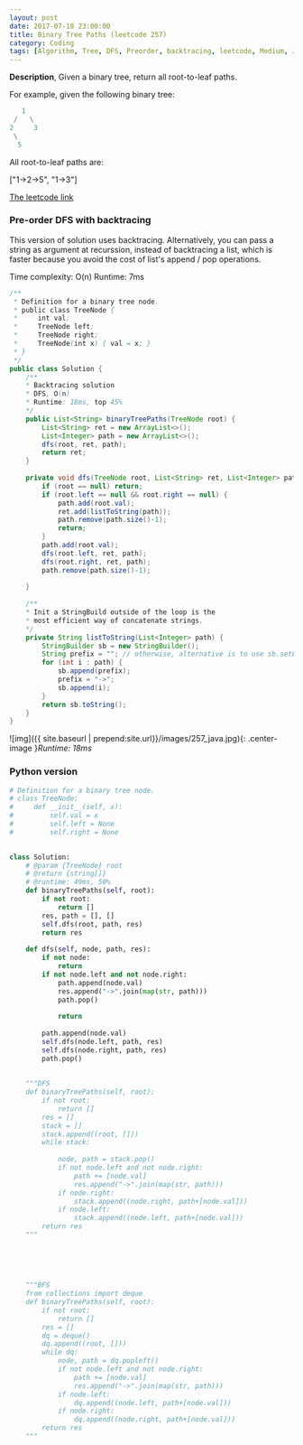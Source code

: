```yaml
---
layout: post
date: 2017-07-18 23:00:00
title: Binary Tree Paths (leetcode 257)
category: Coding
tags: [Algorithm, Tree, DFS, Preorder, backtracing, leetcode, Medium, Java, Python]
---
```


**Description**,
Given a binary tree, return all root-to-leaf paths.

For example, given the following binary tree:

```python
   1
 /   \
2     3
 \
  5
```
All root-to-leaf paths are:

["1->2->5", "1->3"]

[The leetcode link](https://leetcode.com/problems/binary-tree-paths/#/description)

### Pre-order DFS with backtracing
This version of solution uses backtracing. Alternatively, you can pass a string as argument at recurssion, instead of backtracing a list, which is faster because you avoid the cost of list's append / pop operations.


Time complexity: O(n)
Runtime: 7ms

```java
/**
 * Definition for a binary tree node.
 * public class TreeNode {
 *     int val;
 *     TreeNode left;
 *     TreeNode right;
 *     TreeNode(int x) { val = x; }
 * }
 */
public class Solution {
    /**
    * Backtracing solution
    * DFS, O(n)
    * Runtime: 18ms, top 45%
    */
    public List<String> binaryTreePaths(TreeNode root) {
        List<String> ret = new ArrayList<>();
        List<Integer> path = new ArrayList<>();
        dfs(root, ret, path);
        return ret;
    }
    
    private void dfs(TreeNode root, List<String> ret, List<Integer> path){
        if (root == null) return;
        if (root.left == null && root.right == null) {
            path.add(root.val);
            ret.add(listToString(path));
            path.remove(path.size()-1);
            return;
        }
        path.add(root.val);
        dfs(root.left, ret, path);
        dfs(root.right, ret, path);
        path.remove(path.size()-1);
        
    }
    
    /**
    * Init a StringBuild outside of the loop is the
    * most efficient way of concatenate strings.
    */
    private String listToString(List<Integer> path) {
        StringBuilder sb = new StringBuilder();
        String prefix = ""; // otherwise, alternative is to use sb.setLength(sb.size()-1);
        for (int i : path) {
            sb.append(prefix);
            prefix = "->";
            sb.append(i);
        }
        return sb.toString();
    }
}            
```

![img]({{ site.baseurl | prepend:site.url}}/images/257_java.jpg){: .center-image }*Runtime: 18ms*

### Python version

```python
# Definition for a binary tree node.
# class TreeNode:
#     def __init__(self, x):
#         self.val = x
#         self.left = None
#         self.right = None

 
class Solution:
    # @param {TreeNode} root
    # @return {string[]}
    # @runtime: 49ms, 50%
    def binaryTreePaths(self, root):
        if not root:
            return []
        res, path = [], []
        self.dfs(root, path, res)
        return res
        
    def dfs(self, node, path, res):
        if not node:
            return
        if not node.left and not node.right:
            path.append(node.val)
            res.append("->".join(map(str, path)))
            path.pop()
            
            return
        
        path.append(node.val)
        self.dfs(node.left, path, res)
        self.dfs(node.right, path, res)
        path.pop()
    
    
    """DFS
    def binaryTreePaths(self, root):
        if not root:
            return []
        res = []
        stack = []
        stack.append((root, []))
        while stack:
            
            node, path = stack.pop()
            if not node.left and not node.right:
                path += [node.val]
                res.append("->".join(map(str, path)))
            if node.right:
                stack.append((node.right, path+[node.val]))
            if node.left:
                stack.append((node.left, path+[node.val]))
        return res
    """
                
                
        
        
    
    """BFS
    from collections import deque
    def binaryTreePaths(self, root):
        if not root:
            return []
        res = []
        dq = deque()
        dq.append((root, []))
        while dq:
            node, path = dq.popleft()
            if not node.left and not node.right:
                path += [node.val]
                res.append("->".join(map(str, path)))
            if node.left:
                dq.append((node.left, path+[node.val]))
            if node.right:
                dq.append((node.right, path+[node.val]))
        return res
    """
```




